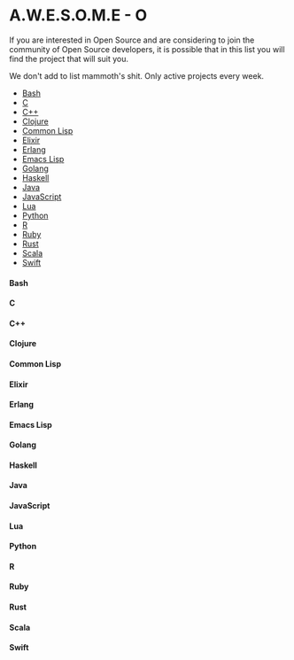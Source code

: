 # A.W.E.S.O.M.E - O

If you are interested in Open Source and are considering to join the community of Open Source developers, 
it is possible that in this list you will find the project that will suit you. 

We don't add to list mammoth's shit. Only active projects every week.


 - [Bash]()
 - [C](#c)
 - [C++](#c++)
 - [Clojure](#clojure)
 - [Common Lisp](#common-lisp)
 - [Elixir](#elixir)
 - [Erlang](#erlang)
 - [Emacs Lisp]()
 - [Golang](#go)
 - [Haskell](#haskell)
 - [Java](#java)
 - [JavaScript](#javascript)
 - [Lua](#lua)
 - [Python](#python)
 - [R](#r)
 - [Ruby](#ruby)
 - [Rust](#rust)
 - [Scala](#scala)
 - [Swift](#swift)


#### Bash
#### C
#### C++
#### Clojure
#### Common Lisp
#### Elixir
#### Erlang
#### Emacs Lisp
#### Golang
#### Haskell
#### Java
#### JavaScript
#### Lua
#### Python
#### R
#### Ruby
#### Rust
#### Scala
#### Swift